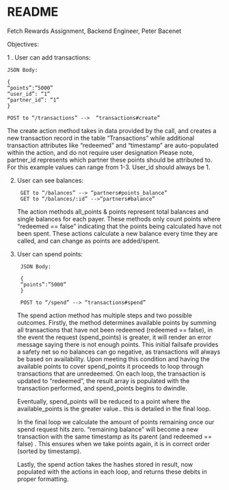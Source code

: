 # README

Fetch Rewards Assignment, Backend Engineer, Peter Bacenet

Objectives:
 
1 . User can add transactions:

    JSON Body:
    
    {
    “points”:”5000”
    “user_id”: “1”
    “partner_id”: “1”
    }
    
    POST to “/transactions” -->  “transactions#create”

The create action method takes in data provided by the call, and creates a new transaction record in the table “Transactions” while additional transaction attributes like “redeemed” and “timestamp” are auto-populated within the action, and do not require user designation
Please note,  partner_id represents which partner these points should be attributed to. For this example values can range from 1-3. User_id should always be 1.

2. User can see balances:

        GET to “/balances” --> “partners#points_balance”
        GET to “/balances/:id” -->“partners#balance”
    
    The action methods all_points & points represent total balances and single balances for each payer. These methods only count points where “redeemed == false” indicating that the points being calculated have not been spent. These actions calculate a new balance every time they are called, and can change as points are added/spent.

3. User can spend points:

        JSON Body:
        
        {
        “points”:”5000”
        }
        
        POST to “/spend” --> “transactions#spend”
    
    The spend action method has multiple steps and two possible outcomes. Firstly, the method determines available points by summing all transactions that have not been redeemed (redeemed == false), in the event the request (spend_points) is greater, it will render an error message saying there is not enough points. This initial failsafe provides a safety net so no balances can go negative, as transactions will always be based on availability. Upon meeting this condition and having the available points to cover spend_points it proceeds to loop through transactions that are unredeemed. On each loop, the transaction is updated to “redeemed”, the result array is populated with the transaction performed,  and spend_points begins to dwindle.
    
    Eventually, spend_points will be reduced to a point where the available_points is the greater value.. this is detailed in the final loop.
    
    In the final loop we calculate the amount of points remaining once our spend request hits zero. “remaining balance” will become a new transaction with the same timestamp as its parent (and redeemed == false) . This ensures when we take points again, it is in correct order (sorted by timestamp).
    
    Lastly, the spend action takes the hashes stored in result, now populated with the actions in each loop, and returns these debits in proper formatting.
    

